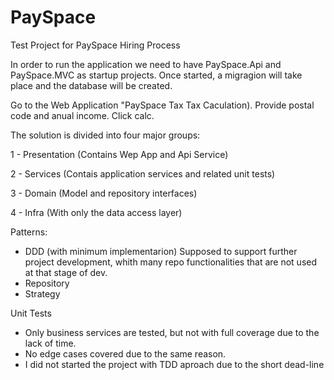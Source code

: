 # PaySpace
Test Project for PaySpace Hiring Process

In order to run the application we need to have PaySpace.Api and PaySpace.MVC as startup projects.
Once started, a migragion will take place and the database will be created.

Go to the Web Application "PaySpace Tax Tax Caculation).
Provide postal code and anual income. Click calc.

The solution is divided into four major groups:

1 - Presentation (Contains Wep App and Api Service)

2 - Services (Contais application services and related unit tests)

3 - Domain (Model and repository interfaces)

4 - Infra (With only the data access layer)

Patterns:
- DDD (with minimum implementarion) Supposed to support further project development, whith many repo functionalities that are not used at that stage of dev.
- Repository
- Strategy

Unit Tests
- Only business services are tested, but not with full coverage due to the lack of time.
- No edge cases covered due to the same reason.
- I did not started the project with TDD aproach due to the short dead-line
